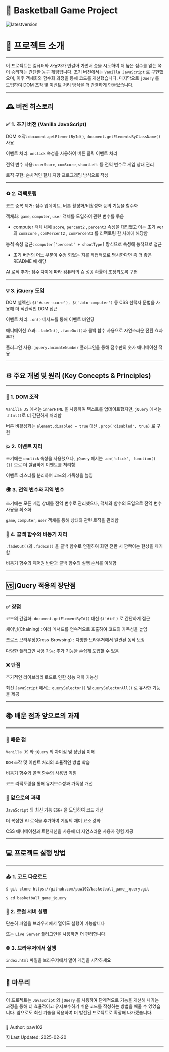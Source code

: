 <style>
  h1 {
    style: text-decoration : none;
  }
</style>
<h1>🏀 Basketball Game Project</h1>

![latestversion](https://img.shields.io/badge/latest_Version-3.0-blue)


<h1>📖 프로젝트 소개</h1>

---
이 프로젝트는 컴퓨터와 사용자가 번갈아 가면서 슛을 시도하여 더 높은 점수를 얻는 쪽이 승리하는 간단한 농구 게임입니다. 초기 버전에서는 `Vanilla JavaScript` 로 구현했으며, 이후 객체화와 함수화 과정을 통해 코드를 개선했습니다. 마지막으로 `jQuery` 를 도입하여 DOM 조작 및 이벤트 처리 방식을 더 간결하게 만들었습니다. 

---


<h2>🕰️ 버전 히스토리</h2>

<h3>✅ 1. 초기 버전 (Vanilla JavaScript)</h3>

DOM 조작: `document.getElementById()`, `document.getElementsByClassName()` 사용 

이벤트 처리: `onclick` 속성을 사용하여 버튼 클릭 이벤트 처리

전역 변수 사용: `userScore`, `comScore`, `shootLeft` 등 전역 변수로 게임 상태 관리

로직 구현: 순차적인 절차 지향 프로그래밍 방식으로 작성

---

<h3>♻️ 2. 리팩토링</h3>

코드 중복 제거: 점수 업데이트, 버튼 활성화/비활성화 등의 기능을 함수화

객체화: `game`, `computer`, `user` 객체를 도입하여 관련 변수를 묶음

- computer 객체 내에 `score`, `percent2` , `percent3` 속성을 대입했고 이는 초기 ver 의 `comScore` , `comPercent2` , `comPercent3` 를 리팩토링 한 사례에 해당함

동적 속성 접근: `computer['percent' + shootType]` 방식으로 속성에 동적으로 접근
- 초기 버전의 어느 부분이 수정 되었는 지를 직접적으로 명시한다면 좀 더 좋은 README 에 해당

AI 로직 추가: 점수 차이에 따라 컴퓨터의 슛 성공 확률이 조정되도록 구현

---

<h3>💡 3. jQuery 도입</h3>

DOM 셀렉션: `$('#user-score'), $('.btn-computer')` 등 CSS 선택자 문법을 사용해 더 직관적인 DOM 접근

이벤트 처리: `.on()` 메서드를 통해 이벤트 바인딩

애니메이션 효과: `.fadeIn()`, `.fadeOut()`과 콜백 함수 사용으로 자연스러운 전환 효과 추가

플러그인 사용: `jquery.animateNumber` 플러그인을 통해 점수판의 숫자 애니메이션 적용

---

<h2>⚙️ 주요 개념 및 원리 (Key Concepts & Principles)</h2>

---

<h3>📌 1. DOM 조작</h3>

`Vanilla JS` 에서는 `innerHTML` 을 사용하여 텍스트를 업데이트했지만, `jQuery` 에서는 `.html()`로 더 간단하게 처리함

버튼 비활성화는 `element.disabled = true` 대신 `.prop('disabled', true)` 로 구현

<h3>💥 2. 이벤트 처리</h3>

초기에는 `onclick` 속성을 사용했으나, `jQuery` 에서는 `.on('click', function() {})` 으로 더 깔끔하게 이벤트를 처리함

이벤트 리스너를 분리하여 코드의 가독성을 높임

<h3>🌍 3. 전역 변수와 지역 변수</h3>

초기에는 모든 게임 상태를 전역 변수로 관리했으나, 객체와 함수의 도입으로 전역 변수 사용을 최소화

`game`, `computer`, `user` 객체를 통해 상태와 관련 로직을 관리함

<h3>🔁 4. 콜백 함수와 비동기 처리</h3>

`.fadeOut()`과 `.fadeIn()` 을 콜백 함수로 연결하여 화면 전환 시 깜빡이는 현상을 제거함

비동기 함수의 제어권 반환과 콜백 함수의 실행 순서를 이해함

---

<h2>🆚 jQuery 적용의 장단점</h2>

---

<h3>✅ 장점</h3>

코드의 간결화: `document.getElementById()` 대신 `$('#id')` 로 간단하게 접근

체이닝(Chaining) : 여러 메서드를 연속적으로 호출하여 코드의 가독성을 높임

크로스 브라우징(Cross-Browsing) : 다양한 브라우저에서 일관된 동작 보장

다양한 플러그인 사용 가능: 추가 기능을 손쉽게 도입할 수 있음

<h3>❌ 단점</h3>

추가적인 라이브러리 로드로 인한 성능 저하 가능성

최신 `JavaScript` 에서는 `querySelector()` 및 `querySelectorAll()` 로 유사한 기능을 제공

---

<h2>📚 배운 점과 앞으로의 과제</h2>

---

<h3>🎯 배운 점</h3>

`Vanilla JS` 와 `jQuery` 의 차이점 및 장단점 이해

`DOM` 조작 및 이벤트 처리의 효율적인 방법 학습

비동기 함수와 콜백 함수의 사용법 익힘

코드 리팩토링을 통해 유지보수성과 가독성 개선

<h3>🚀 앞으로의 과제</h3>

`JavaScript` 의 최신 기능 `ES6+` 을 도입하여 코드 개선

더 복잡한 AI 로직을 추가하여 게임의 재미 요소 강화

CSS 애니메이션과 트랜지션을 사용해 더 자연스러운 사용자 경험 제공

---

<h2>💻 프로젝트 실행 방법</h3>

---

<h3>📥 1. 코드 다운로드</h3>

`$ git clone https://github.com/paw102/basketball_game_jquery.git`

`$ cd basketball_game_jquery`

<h3>🚀 2. 로컬 서버 실행 </h3>

단순히 파일을 브라우저에서 열어도 실행이 가능합니다

또는 `Live Server` 플러그인을 사용하면 더 편리합니다

<h3>🌐 3. 브라우저에서 실행</h3>

`index.html` 파일을 브라우저에서 열어 게임을 시작하세요

---
<h2>🏁 마무리</h2>

---

이 프로젝트는 `JavaScript` 와 `jQuery` 를 사용하여 단계적으로 기능을 개선해 나가는 과정을 통해 더 효율적이고 유지보수하기 쉬운 코드를 작성하는 방법을 배울 수 있었습니다. 앞으로도 최신 기술을 적용하여 더 발전된 프로젝트로 확장해 나가겠습니다.

---

👤 Author: paw102

🗓️ Last Updated: 2025-02-20

---